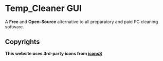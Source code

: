 # Temp_Cleaner GUI <br/>
A **Free** and **Open-Source** alternative to all preparatory and paid PC cleaning software.

## Copyrights
**This website uses 3rd-party icons from [icons8](https://icons8.com/)**

